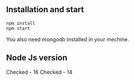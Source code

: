 ## Installation and start

```
npm install
npm start
```
You also need mongodb installed in your mechine.

## Node Js version
Checked - 16
Checked - 14
